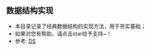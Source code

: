 <!--
 * @Author: Yaowen Xu
 * @Github: https://github.com/yaowenxu
 * @Organization: 北航系统结构研究所
 * @Date: 2020-03-27 17:08:11
 * @LastEditTime: 2020-03-27 17:14:15
 * @Description: readme.md 文件，用于介绍文件夹内容；
 -->

## 数据结构实现
- 本目录记录了经典数据结构的实现方法，用于夯实基础；
- 如果对您有帮助，请点击star给予支持~！
- 参考: [DS](http://dsa.cs.tsinghua.edu.cn/~deng/index.htm)